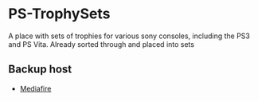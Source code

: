 # PS-TrophySets
A place with sets of trophies for various sony consoles, including the PS3 and PS Vita. Already sorted through and placed into sets


## Backup host
- [Mediafire](https://www.mediafire.com/folder/e36b02ccng6e4/PS_Trophy_Sets)
